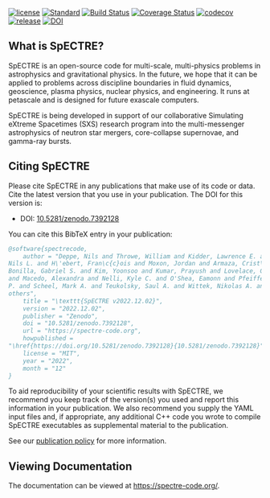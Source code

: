 [//]: # (Distributed under the MIT License.)
[//]: # (See LICENSE.txt for details.)

[![license](https://img.shields.io/badge/license-MIT-blue.svg)](https://github.com/sxs-collaboration/spectre/blob/develop/LICENSE.txt)
[![Standard](https://img.shields.io/badge/c%2B%2B-17-blue.svg)](https://en.wikipedia.org/wiki/C%2B%2B#Standardization)
[![Build Status](https://github.com/sxs-collaboration/spectre/workflows/Tests/badge.svg?branch=develop)](https://github.com/sxs-collaboration/spectre/actions)
[![Coverage Status](https://coveralls.io/repos/github/sxs-collaboration/spectre/badge.svg?branch=develop)](https://coveralls.io/github/sxs-collaboration/spectre?branch=develop)
[![codecov](https://codecov.io/gh/sxs-collaboration/spectre/branch/develop/graph/badge.svg)](https://codecov.io/gh/sxs-collaboration/spectre)
[![release](https://img.shields.io/badge/release-v2022.12.02-informational)](https://github.com/sxs-collaboration/spectre/releases/tag/v2022.12.02)
[![DOI](https://zenodo.org/badge/doi/10.5281/zenodo.7392128.svg)](https://doi.org/10.5281/zenodo.7392128)

## What is SpECTRE?

SpECTRE is an open-source code for multi-scale, multi-physics problems
in astrophysics and gravitational physics. In the future, we hope that
it can be applied to problems across discipline boundaries in fluid
dynamics, geoscience, plasma physics, nuclear physics, and
engineering. It runs at petascale and is designed for future exascale
computers.

SpECTRE is being developed in support of our collaborative Simulating
eXtreme Spacetimes (SXS) research program into the multi-messenger
astrophysics of neutron star mergers, core-collapse supernovae, and
gamma-ray bursts.

## Citing SpECTRE

Please cite SpECTRE in any publications that make use of its code or data. Cite
the latest version that you use in your publication. The DOI for this version
is:

- DOI: [10.5281/zenodo.7392128](https://doi.org/10.5281/zenodo.7392128)

You can cite this BibTeX entry in your publication:

<!-- The BibTeX entry below is updated automatically at releases -->
<!-- BIBTEX ENTRY -->
```bib
@software{spectrecode,
    author = "Deppe, Nils and Throwe, William and Kidder, Lawrence E. and Vu,
Nils L. and H\'ebert, Fran\c{c}ois and Moxon, Jordan and Armaza, Crist\'obal and
Bonilla, Gabriel S. and Kim, Yoonsoo and Kumar, Prayush and Lovelace, Geoffrey
and Macedo, Alexandra and Nelli, Kyle C. and O'Shea, Eamonn and Pfeiffer, Harald
P. and Scheel, Mark A. and Teukolsky, Saul A. and Wittek, Nikolas A. and
others",
    title = "\texttt{SpECTRE v2022.12.02}",
    version = "2022.12.02",
    publisher = "Zenodo",
    doi = "10.5281/zenodo.7392128",
    url = "https://spectre-code.org",
    howpublished =
"\href{https://doi.org/10.5281/zenodo.7392128}{10.5281/zenodo.7392128}",
    license = "MIT",
    year = "2022",
    month = "12"
}
```
<!-- BIBTEX ENTRY -->

To aid reproducibility of your scientific results with SpECTRE, we recommend you
keep track of the version(s) you used and report this information in your
publication. We also recommend you supply the YAML input files and, if
appropriate, any additional C++ code you wrote to compile SpECTRE executables as
supplemental material to the publication.

See our [publication policy](https://spectre-code.org/publication_policies.html)
for more information.

## Viewing Documentation

The documentation can be viewed at https://spectre-code.org/.
